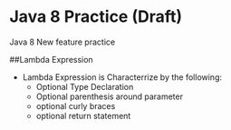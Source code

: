 # Java 8 Practice (Draft)
Java 8 New feature practice

##Lambda Expression
 - Lambda Expression is Characterrize by the following:
   - Optional Type Declaration
   - Optional parenthesis around parameter
   - optional curly braces
   - optional return statement